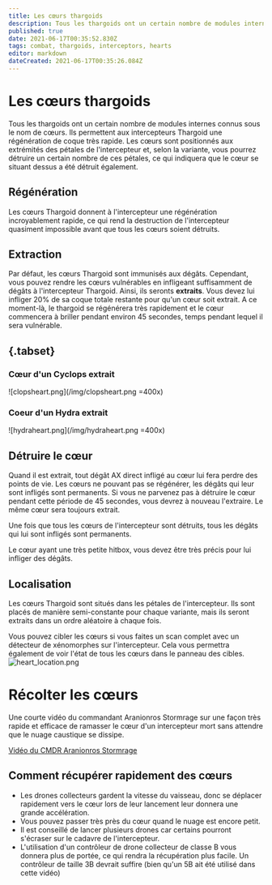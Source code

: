 ```yaml
---
title: Les cœurs thargoids
description: Tous les thargoids ont un certain nombre de modules internes connus sous le nom de cœurs. Ils permettent aux intercepteurs Thargoid une régénération de coque très rapide.
published: true
date: 2021-06-17T00:35:52.830Z
tags: combat, thargoids, interceptors, hearts
editor: markdown
dateCreated: 2021-06-17T00:35:26.084Z
---
```


# Les cœurs thargoids
Tous les thargoids ont un certain nombre de modules internes connus sous le nom de cœurs. Ils permettent aux intercepteurs Thargoid une régénération de coque très rapide. Les cœurs sont positionnés aux extrémités des pétales de l'intercepteur et, selon la variante, vous pourrez détruire un certain nombre de ces pétales, ce qui indiquera que le cœur se situant dessus a été détruit également.

## Régénération

Les cœurs Thargoid donnent à l'intercepteur une régénération incroyablement rapide, ce qui rend la destruction de l'intercepteur quasiment impossible avant que tous les cœurs soient détruits.

## Extraction

Par défaut, les cœurs Thargoid sont immunisés aux dégâts. Cependant, vous pouvez rendre les cœurs vulnérables en infligeant suffisamment de dégâts à l'intercepteur Thargoid. Ainsi, ils seronts **extraits**. Vous devez lui infliger 20% de sa coque totale restante pour qu'un cœur soit extrait. A ce moment-là, le thargoid se régénérera très rapidement et le cœur commencera à briller pendant environ 45 secondes, temps pendant lequel il sera vulnérable.

## {.tabset}

### Cœur d'un Cyclops extrait
!\[clopsheart.png\](/img/clopsheart.png =400x)

### Coeur d'un Hydra extrait
!\[hydraheart.png\](/img/hydraheart.png =400x)

## Détruire le cœur

Quand il est extrait, tout dégât AX direct infligé au cœur lui fera perdre des points de vie. Les cœurs ne pouvant pas se régénérer, les dégâts qui leur sont infligés sont permanents. Si vous ne parvenez pas à détruire le cœur pendant cette période de 45 secondes, vous devrez à nouveau l'extraire. Le même cœur sera toujours extrait.

Une fois que tous les cœurs de l'intercepteur sont détruits, tous les dégâts qui lui sont infligés sont permanents.

Le cœur ayant une très petite hitbox, vous devez être très précis pour lui infliger des dégâts.

## Localisation

Les cœurs Thargoid sont situés dans les pétales de l'intercepteur. Ils sont placés de manière semi-constante pour chaque variante, mais ils seront extraits dans un ordre aléatoire à chaque fois.

Vous pouvez cibler les cœurs si vous faites un scan complet avec un détecteur de xénomorphes sur l'intercepteur. Cela vous permettra également de voir l'état de tous les cœurs dans le panneau des cibles.![heart_location.png](/img/heart_location.png)

# Récolter les cœurs

Une courte vidéo du commandant Aranionros Stormrage sur une façon très rapide et efficace de ramasser le cœur d'un intercepteur mort sans attendre que le nuage caustique se dissipe.

[Vidéo du CMDR Aranionros Stormrage](https://youtu.be/YBM9TqCZJMg)


## Comment récupérer rapidement des cœurs
- Les drones collecteurs gardent la vitesse du vaisseau, donc se déplacer rapidement vers le cœur lors de leur lancement leur donnera une grande accélération.
- Vous pouvez passer très près du cœur quand le nuage est encore petit.
- Il est conseillé de lancer plusieurs drones car certains pourront s'écraser sur le cadavre de l'intercepteur.
- L'utilisation d'un contrôleur de drone collecteur de classe B vous donnera plus de portée, ce qui rendra la récupération plus facile. Un contrôleur de taille 3B devrait suffire (bien qu'un 5B ait été utilisé dans cette vidéo)